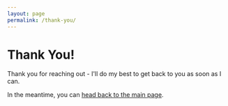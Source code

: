 ```yaml
---
layout: page
permalink: /thank-you/
---
```


# Thank You! #

Thank you for reaching out - I'll do my best to get back to you as soon as I can.

In the meantime, you can [head back to the main page](/).
